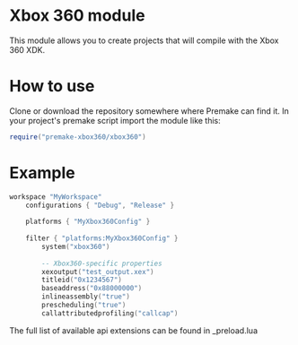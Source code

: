 Xbox 360 module
===============

This module allows you to create projects that will compile with the Xbox 360 XDK.

How to use
==========

Clone or download the repository somewhere where Premake can find it. In your project's premake script import the module like this:

```lua
require("premake-xbox360/xbox360")
```

Example
=======

```lua
workspace "MyWorkspace"
	configurations { "Debug", "Release" }	
	
	platforms { "MyXbox360Config" }
	
	filter { "platforms:MyXbox360Config" }
		system("xbox360")
	
		-- Xbox360-specific properties
		xexoutput("test_output.xex")
		titleid("0x1234567")
		baseaddress("0x88000000")
		inlineassembly("true")
		prescheduling("true")
		callattributedprofiling("callcap")
```

The full list of available api extensions can be found in _preload.lua
